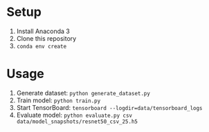 # Setup

1. Install Anaconda 3
2. Clone this repository
3. `conda env create`

# Usage

1. Generate dataset: `python generate_dataset.py`
2. Train model: `python train.py`
3. Start TensorBoard: `tensorboard --logdir=data/tensorboard_logs`
4. Evaluate model: `python evaluate.py csv data/model_snapshots/resnet50_csv_25.h5`
